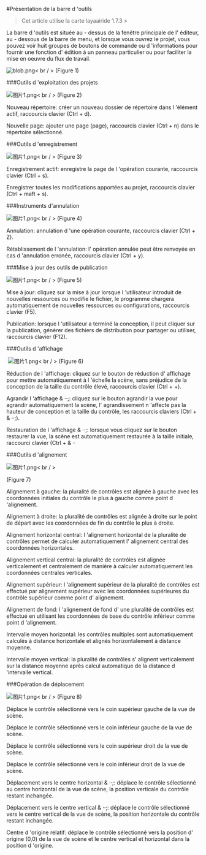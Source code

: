#Présentation de la barre d 'outils

> Cet article utilise la carte layaairide 1.7.3 >

La barre d 'outils est située au - dessus de la fenêtre principale de l' éditeur, au - dessous de la barre de menu, et lorsque vous ouvrez le projet, vous pouvez voir huit groupes de boutons de commande ou d 'informations pour fournir une fonction d' édition à un panneau particulier ou pour faciliter la mise en oeuvre du flux de travail.

​![blob.png](img/1.png)< br / >
(Figure 1)



 



###Outils d 'exploitation des projets

​![图片1.png](img/2.png)< br / >
(Figure 2)

Nouveau répertoire: créer un nouveau dossier de répertoire dans l 'élément actif, raccourcis clavier (Ctrl + d).

Nouvelle page: ajouter une page (page), raccourcis clavier (Ctrl + n) dans le répertoire sélectionné.



 



###Outils d 'enregistrement

​![图片1.png](img/3.png)< br / >
(Figure 3)

Enregistrement actif: enregistre la page de l 'opération courante, raccourcis clavier (Ctrl + s).

Enregistrer toutes les modifications apportées au projet, raccourcis clavier (Ctrl + maft + s).



 



###Instruments d'annulation

​![图片1.png](img/4.png)< br / >
(Figure 4)

Annulation: annulation d 'une opération courante, raccourcis clavier (Ctrl + Z).

Rétablissement de l 'annulation: l' opération annulée peut être renvoyée en cas d 'annulation erronée, raccourcis clavier (Ctrl + y).



 



###Mise à jour des outils de publication

​![图片1.png](img/5.png)< br / >
(Figure 5)

Mise à jour: cliquez sur la mise à jour lorsque l 'utilisateur introduit de nouvelles ressources ou modifie le fichier, le programme chargera automatiquement de nouvelles ressources ou configurations, raccourcis clavier (F5).

Publication: lorsque l 'utilisateur a terminé la conception, il peut cliquer sur la publication, générer des fichiers de distribution pour partager ou utiliser, raccourcis clavier (F12).



 



###Outils d 'affichage



​        ![图片1.png](img/6.png)< br / >
(Figure 6)

Réduction de l 'affichage: cliquez sur le bouton de réduction d' affichage pour mettre automatiquement à l 'échelle la scène, sans préjudice de la conception de la taille du contrôle élevé, raccourcis clavier (Ctrl + +).

Agrandir l 'affichage & ‧‧;: cliquez sur le bouton agrandir la vue pour agrandir automatiquement la scène, l' agrandissement n 'affecte pas la hauteur de conception et la taille du contrôle, les raccourcis claviers (Ctrl + & ‧‧;).

Restauration de l 'affichage & ‧‧;: lorsque vous cliquez sur le bouton restaurer la vue, la scène est automatiquement restaurée à la taille initiale, raccourci clavier (Ctrl + & ‧‧



 



###Outils d 'alignement



  ![图片1.png](img/7.png)< br / >

(Figure 7)

Alignement à gauche: la pluralité de contrôles est alignée à gauche avec les coordonnées initiales du contrôle le plus à gauche comme point d 'alignement.

Alignement à droite: la pluralité de contrôles est alignée à droite sur le point de départ avec les coordonnées de fin du contrôle le plus à droite.

Alignement horizontal central: l 'alignement horizontal de la pluralité de contrôles permet de calculer automatiquement l' alignement central des coordonnées horizontales.

Alignement vertical central: la pluralité de contrôles est alignée verticalement et centralement de manière à calculer automatiquement les coordonnées centrales verticales.

Alignement supérieur: l 'alignement supérieur de la pluralité de contrôles est effectué par alignement supérieur avec les coordonnées supérieures du contrôle supérieur comme point d' alignement.

Alignement de fond: l 'alignement de fond d' une pluralité de contrôles est effectué en utilisant les coordonnées de base du contrôle inférieur comme point d 'alignement.

Intervalle moyen horizontal: les contrôles multiples sont automatiquement calculés à distance horizontale et alignés horizontalement à distance moyenne.

Intervalle moyen vertical: la pluralité de contrôles s' alignent verticalement sur la distance moyenne après calcul automatique de la distance d 'intervalle vertical.



 



###Opération de déplacement

​![图片1.png](img/8.png)< br / >
(Figure 8)

Déplace le contrôle sélectionné vers le coin supérieur gauche de la vue de scène.

Déplace le contrôle sélectionné vers le coin inférieur gauche de la vue de scène.

Déplace le contrôle sélectionné vers le coin supérieur droit de la vue de scène.

Déplace le contrôle sélectionné vers le coin inférieur droit de la vue de scène.

Déplacement vers le centre horizontal & ‧‧;: déplace le contrôle sélectionné au centre horizontal de la vue de scène, la position verticale du contrôle restant inchangée.

Déplacement vers le centre vertical & ‧‧;: déplace le contrôle sélectionné vers le centre vertical de la vue de scène, la position horizontale du contrôle restant inchangée.

Centre d 'origine relatif: déplace le contrôle sélectionné vers la position d' origine (0,0) de la vue de scène et le centre vertical et horizontal dans la position d 'origine.


 